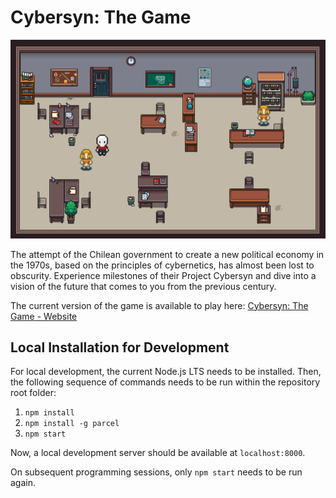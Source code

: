 # Cybersyn: The Game

![The interior of a government agency building. ](./static/images/readme-screenshot.png)

The attempt of the Chilean government to create a new political economy in the 1970s, based on the principles of cybernetics, has almost been lost to obscurity. Experience milestones of their Project Cybersyn and dive into a vision of the future that comes to you from the previous century.

The current version of the game is available to play here: 
[Cybersyn: The Game - Website](https://project-cybersyn-game.github.io/project-cybersyn-game?name=nocache)

## Local Installation for Development

For local development, the current Node.js LTS needs to be installed. Then, the following sequence of commands needs to be run within the repository root folder: 

1. `npm install`
2. `npm install -g parcel`
3. `npm start`

Now, a local development server should be available at `localhost:8000`.

On subsequent programming sessions, only `npm start` needs to be run again. 